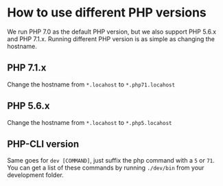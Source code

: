 # How to use different PHP versions

We run PHP 7.0 as the default PHP version, but we also support PHP 5.6.x and PHP 7.1.x. 
Running different PHP version is as simple as changing the hostname.

## PHP 7.1.x

Change the hostname from `*.locahost` to `*.php71.locahost`

## PHP 5.6.x

Change the hostname from `*.locahost` to `*.php5.locahost`

## PHP-CLI version

Same goes for `dev [COMMAND]`, just suffix the php command with a `5` or `71`.
You can get a list of these commands by running `./dev/bin` from your development folder.
